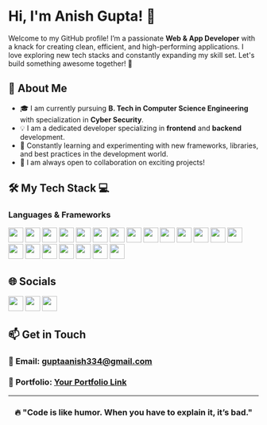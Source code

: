 
# **Hi, I'm Anish Gupta!** 👋

Welcome to my GitHub profile! I’m a passionate **Web & App Developer** with a knack for creating clean, efficient, and high-performing applications. I love exploring new tech stacks and constantly expanding my skill set. Let's build something awesome together! 🤝


## 🌟 **About Me**

- 🎓 I am currently pursuing **B. Tech in Computer Science Engineering** with specialization in **Cyber Security**.
- 💡 I am a dedicated developer specializing in **frontend** and **backend** development.
- 🌱 Constantly learning and experimenting with new frameworks, libraries, and best practices in the development world.
- 🤝 I am always open to collaboration on exciting projects!


## 🛠️ **My Tech Stack** 💻

### **Languages & Frameworks** 
  <img src="https://img.shields.io/badge/-HTML-e34c26?style=flat&logo=html5&logoColor=white" height="30"/> <img src="https://img.shields.io/badge/-CSS-1572B6?style=flat&logo=css3&logoColor=white" height="30"/> <img src="https://img.shields.io/badge/-JavaScript-F7DF1E?style=flat&logo=javascript&logoColor=white" height="30"/> <img src="https://img.shields.io/badge/-C-A8B9CC?style=flat&logo=c&logoColor=white" height="30"/> <img src="https://img.shields.io/badge/-C++-00599C?style=flat&logo=cplusplus&logoColor=white" height="30"/> <img src="https://img.shields.io/badge/-ReactJS-111111?style=flat&logo=react&logoColor=#61dbfb" height="30"/> <img src="https://img.shields.io/badge/-Redux-764ABC?style=flat&logo=redux&logoColor=white" height="30"/> <img src="https://img.shields.io/badge/-React%20Native-111111?style=flat&logo=react&logoColor=#61dbfb" height="30"/> <img src="https://img.shields.io/badge/-React%20Hook%20Form-EC5990?style=flat&logo=reacthookform&logoColor=white" height="30"/> <img src="https://img.shields.io/badge/-ExpressJS-000000?style=flat&logo=express&logoColor=white" height="30"/> <img src="https://img.shields.io/badge/-NodeJS-339933?style=flat&logo=node.js&logoColor=white" height="30"/> <img src="https://img.shields.io/badge/-NPM-CB3837?style=flat&logo=npm&logoColor=white" height="30"/> <img src="https://img.shields.io/badge/-MongoDB-47A248?style=flat&logo=mongodb&logoColor=white" height="30"/> <img src="https://img.shields.io/badge/-MySQL-4479A1?style=flat&logo=mysql&logoColor=white" height="30"/> <img src="https://img.shields.io/badge/-PHP-777BB4?style=flat&logo=php&logoColor=white" height="30"/> <img src="https://img.shields.io/badge/-Java-007396?style=flat&logo=java&logoColor=white" height="30"/> <img src="https://img.shields.io/badge/-Python-3776AB?style=flat&logo=python&logoColor=white" height="30"/> <img src="https://img.shields.io/badge/-Git-F05032?style=flat&logo=git&logoColor=white" height="30"/> <img src="https://img.shields.io/badge/-GitHub-181717?style=flat&logo=github&logoColor=white" height="30"/> <img src="https://img.shields.io/badge/-Firebase-F6820D?style=flat&logo=firebase&logoColor=white" height="30"/> <img src="https://img.shields.io/badge/-Canva-00C4CC?style=flat&logo=canva&logoColor=white" height="30"/>



## 🌐 **Socials**
<a href="https://linkedin.com/in/anishgupta46" target="_blank"><img src="https://img.shields.io/badge/-LinkedIn-0077B5?style=flat&logo=linkedin&logoColor=white" height="30"/></a>
<a href="https://www.facebook.com/anish334gupta" target="_blank"><img src="https://img.shields.io/badge/-Facebook-4267B2?style=flat&logo=facebook&logoColor=white" height="30"/></a>
<a href="https://www.instagram.com/anis_gupta6" target="_blank"><img src="https://img.shields.io/badge/-Instagram-E4405F?style=flat&logo=instagram&logoColor=white" height="30"/></a>



## 📫 **Get in Touch**

**<h3>📧 Email:** [guptaanish334@gmail.com](mailto:guptaanish334@gmail.com) </h3>
**<h3>🪪 Portfolio:** [Your Portfolio Link](https://yourportfolio.com)</h3>

---

<div align="center">

### 🔥 "Code is like humor. When you have to explain it, it’s bad."

</div>
